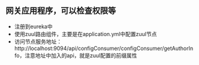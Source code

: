 ## 网关应用程序，可以检查权限等

* 注册到eureka中
* 使用zuul路由组件，主要是在application.yml中配置zuul节点
* 访问节点服务地址：http://localhost:9094/api/configConsumer/configConsumer/getAuthorInfo，注意地址中加入的api，就是zuul配置的前缀属性

